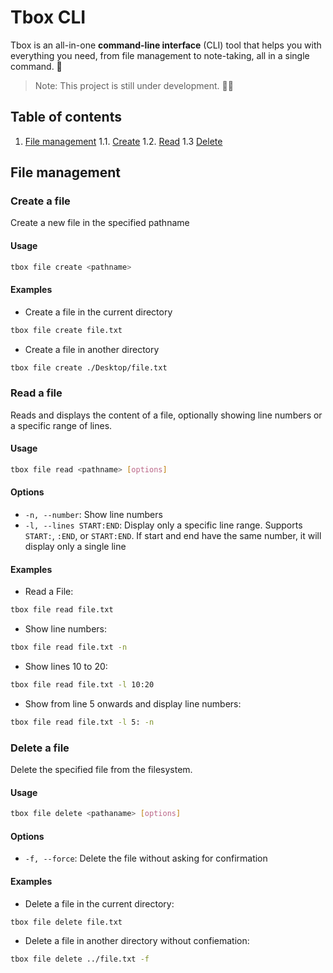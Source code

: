 # Tbox CLI
Tbox is an all-in-one **command-line interface** (CLI) tool that helps you with everything you need, from file management to note-taking, all in a single command. 🚀

> Note: This project is still under development. 👨‍💻

## Table of contents

1. [File management](#file-management)
    1.1. [Create](#create-a-file)
    1.2. [Read](#read-a-file)
    1.3  [Delete](#delete-a-file)

## File management

### Create a file
Create a new file in the specified pathname

#### Usage
```sh
tbox file create <pathname>
```
#### Examples
- Create a file in the current directory
```sh
tbox file create file.txt
```
- Create a file in another directory
```sh
tbox file create ./Desktop/file.txt
```

### Read a file
Reads and displays the content of a file, optionally showing line numbers or a specific range of lines.

#### Usage
```sh
tbox file read <pathname> [options]
```

#### Options
- `-n, --number`: Show line numbers
- `-l, --lines START:END`: Display only a specific line range. Supports `START:`, `:END`, or `START:END`. If start and end have the same number, it will display only a single line

#### Examples
- Read a File:
```sh
tbox file read file.txt
```
- Show line numbers:
```sh
tbox file read file.txt -n
```
- Show lines 10 to 20:
```sh
tbox file read file.txt -l 10:20
```
- Show from line 5 onwards and display line numbers:
```sh
tbox file read file.txt -l 5: -n
```

### Delete a file
Delete the specified file from the filesystem.

#### Usage
```sh
tbox file delete <pathaname> [options]
```

#### Options
- `-f, --force`: Delete the file without asking for confirmation

#### Examples
- Delete a file in the current directory:
```sh
tbox file delete file.txt
```
- Delete a file in another directory without confiemation:
```sh
tbox file delete ../file.txt -f
```